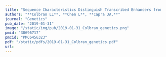```yaml
---
title: "Sequence Characteristics Distinguish Transcribed Enhancers from Promoters and Predict Their Breadth of Activity"
authors: "**Colbran LL**, **Chen L**, **Capra JA.**"
journal: "Genetics"
pub_date: "2019-01-31"
image: "/static/img/pub/2019-01-31_Colbran_genetics.png"
pmid: "30696717"
pmcid: "PMC6456323"
pdf: "/static/pdfs/2019-01-31_Colbran_genetics.pdf"
url: 
---
```

